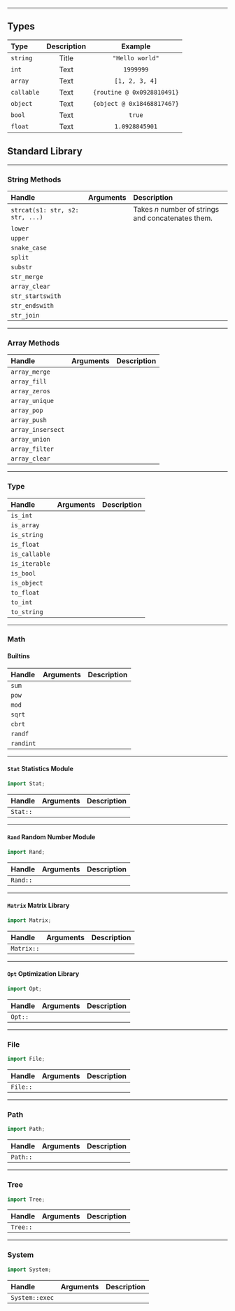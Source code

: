***

## Types

| Type       | Description |          Example           |
|:-----------|:-----------:|:--------------------------:|
| `string`   |    Title    |      `"Hello world"`       |
| `int`      |    Text     |         `1999999`          |
| `array`    |    Text     |       `[1, 2, 3, 4]`       |
| `callable` |    Text     | `{routine @ 0x0928810491}` |
| `object`   |    Text     | `{object @ 0x18468817467}` |
| `bool`     |    Text     |           `true`           |
| `float`    |    Text     |       `1.0928845901`       |

## Standard Library

***

### String Methods

| Handle                          | Arguments | Description                                        |
|:--------------------------------|:----------|:---------------------------------------------------|
| `strcat(s1: str, s2: str, ...)` |           | Takes _n_ number of strings and concatenates them. |
| `lower`                         |           |                                                    |
| `upper`                         |           |                                                    |
| `snake_case`                    |           |                                                    |
| `split`                         |           |                                                    |
| `substr`                        |           |                                                    |
| `str_merge`                     |           |                                                    |
| `array_clear`                   |           |                                                    |
| `str_startswith`                |           |                                                    |
| `str_endswith`                  |           |                                                    |
| `str_join`                      |           |                                                    |

***

### Array Methods

| Handle            | Arguments | Description |
|:------------------|:----------|:------------|
| `array_merge`     |           |             |
| `array_fill`      |           |             |
| `array_zeros`     |           |             |
| `array_unique`    |           |             |
| `array_pop`       |           |             |
| `array_push`      |           |             |
| `array_insersect` |           |             |
| `array_union`     |           |             |
| `array_filter`    |           |             |
| `array_clear`     |           |             |

***

### Type

| Handle        | Arguments | Description |
|:--------------|:----------|:------------|
| `is_int`      |           |             |
| `is_array`    |           |             |
| `is_string`   |           |             |
| `is_float`    |           |             |
| `is_callable` |           |             |
| `is_iterable` |           |             |
| `is_bool`     |           |             |
| `is_object`   |           |             |
| `to_float`    |           |             |
| `to_int`      |           |             |
| `to_string`   |           |             |

***

### Math

#### Builtins

| Handle    | Arguments | Description |
|:----------|:----------|:------------|
| `sum`     |           |             |
| `pow`     |           |             |
| `mod`     |           |             |
| `sqrt`    |           |             |
| `cbrt`    |           |             |
| `randf`   |           |             |
| `randint` |           |             |

***

#### `Stat` Statistics Module

~~~c++
import Stat;
~~~

| Handle   | Arguments | Description |
|:---------|:----------|:------------|
| `Stat::` |           |             |

***

#### `Rand` Random Number Module

~~~c++
import Rand;
~~~

| Handle   | Arguments | Description |
|:---------|:----------|:------------|
| `Rand::` |           |             |

***

#### `Matrix` Matrix Library

~~~c++
import Matrix;
~~~

| Handle     | Arguments | Description |
|:-----------|:----------|:------------|
| `Matrix::` |           |             |

***

#### `Opt` Optimization Library

~~~c++
import Opt;
~~~

| Handle  | Arguments | Description |
|:--------|:----------|:------------|
| `Opt::` |           |             |

***

### File

~~~c++
import File;
~~~

| Handle   | Arguments | Description |
|:---------|:----------|:------------|
| `File::` |           |             |

***

### Path

~~~c++
import Path;
~~~

| Handle   | Arguments | Description |
|:---------|:----------|:------------|
| `Path::` |           |             |

***

### Tree

~~~c++
import Tree;
~~~

| Handle   | Arguments | Description |
|:---------|:----------|:------------|
| `Tree::` |           |             |

***

### System

~~~c++
import System;
~~~

| Handle         | Arguments | Description |
|:---------------|:----------|:------------|
| `System::exec` |           |             |